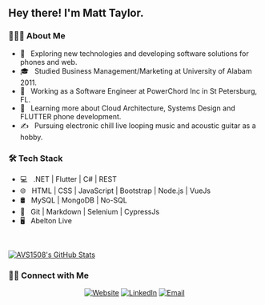 <h2> Hey there! I'm Matt Taylor.</h2>

<h3> 👨🏻‍💻 About Me </h3>

- 🤔 &nbsp; Exploring new technologies and developing software solutions for phones and web.
- 🎓 &nbsp; Studied Business Management/Marketing at University of Alabam 2011.
- 💼 &nbsp; Working as a Software Engineer at PowerChord Inc in St Petersburg, FL.
- 🌱 &nbsp; Learning more about Cloud Architecture, Systems Design and FLUTTER phone development.
- ✍️ &nbsp; Pursuing electronic chill live looping music and acoustic guitar as a hobby.

<h3>🛠 Tech Stack</h3>

- 💻 &nbsp; .NET | Flutter | C# | REST
- 🌐 &nbsp; HTML | CSS | JavaScript | Bootstrap | Node.js | VueJs
- 🛢 &nbsp; MySQL | MongoDB | No-SQL
- 🔧 &nbsp; Git | Markdown | Selenium | CypressJs
- 🖥 &nbsp; Abelton Live

<br/>

[![AVS1508's GitHub Stats](https://github-readme-stats.vercel.app/api?username=maylortaylor&show_icons=true)](https://github.com/AVS1508)

<h3> 🤝🏻 Connect with Me </h3>

<p align="center">
<a href="https://www.https://maylortaylor.github.io/"><img alt="Website" src="https://img.shields.io/badge/Website-www.maylortaylor.github.io-blue?style=flat-square&logo=google-chrome"></a>
<a href="https://www.linkedin.com/in/maylortaylor/"><img alt="LinkedIn" src="https://img.shields.io/badge/LinkedIn-Matthew%20Taylor-blue?style=flat-square&logo=linkedin"></a>
<a href="mailto:maylortaylor@gmail.com"><img alt="Email" src="https://img.shields.io/badge/Email-MaylorTaylor@gmail.com-blue?style=flat-square&logo=gmail"></a>
</p>
